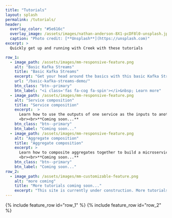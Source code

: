 ```yaml
---
title: "Tutorials"
layout: splash
permalink: /tutorials/
header:
  overlay_color: "#5e616c"
  overlay_image: /assets/images/nathan-anderson-8X1-pcDF8l0-unsplash.jpg
  caption: "Photo credit: [**Unsplash**](https://unsplash.com)"
excerpt: >
  Quickly get up and running with Creek with these tutorials

row_1:
  - image_path: /assets/images/mm-responsive-feature.png
    alt: "Basic Kafka Streams"
    title: "Basic Kafka Streams"
    excerpt: "Get your head around the basics with this basic Kafka Streams microservice tutorial."
    url: "/basic-kafka-streams-demo/"
    btn_class: "btn--primary"
    btn_label: "<i class='fas fa-cog fa-spin'></i>&nbsp; Learn more"
  - image_path: /assets/images/mm-responsive-feature.png
    alt: "Service composition"
    title: "Service composition"
    excerpt:  >
      Learn how to use the outputs of one service as the inputs to another, within the same aggregate.
      <br><br>**Coming soon...**
    btn_class: "btn--primary"
    btn_label: "Coming soon..."
  - image_path: /assets/images/mm-responsive-feature.png
    alt: "Aggregate composition"
    title: "Aggregate composition"
    excerpt: >
      Learn how to composite aggregates together to build a microservice ecosystem
      <br><br>**Coming soon...**
    btn_class: "btn--primary"
    btn_label: "Coming soon..."
row_2:
  - image_path: /assets/images/mm-customizable-feature.png
    alt: "more coming"
    title: "More tutorials coming soon..."
    excerpt: "This site is currently under construction. More tutorials coming very soon!"
---
```


{% include feature_row id="row_1" %}
{% include feature_row id="row_2" %}
